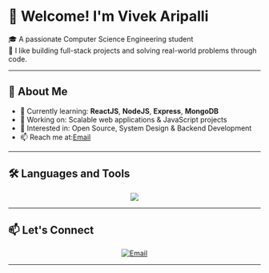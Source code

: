 # 🚀 Welcome! I'm Vivek Aripalli 

🎓 A passionate Computer Science Engineering student  
🚀 I like building full-stack projects and solving real-world problems through code.

---

## 🧠 About Me

- 🌱 Currently learning: **ReactJS**, **NodeJS**, **Express**, **MongoDB**
- 🔭 Working on: Scalable web applications & JavaScript projects
- 🧩 Interested in: Open Source, System Design & Backend Development
- 📫 Reach me at:[Email](mailto:vivekaripalli@gmail.com)
  

---

## 🛠️ Languages and Tools

<div align="center">
  <img src="https://skillicons.dev/icons?i=html,css,js,react,nodejs,express,mongodb,java,mysql,py,git,github,vscode" />
</div>

---


## 📫 Let's Connect

<p align="center">
<!--   <a href="https://www.linkedin.com/in/vivek-aripalli" target="_blank"><img alt="LinkedIn" src="https://img.shields.io/badge/LinkedIn-blue?style=for-the-badge&logo=linkedin" /></a> -->
  <a href="mailto:vivekaripalli@gmail.com"><img alt="Email" src="https://img.shields.io/badge/Email-red?style=for-the-badge&logo=gmail&logoColor=white" /></a>
</p>

---

